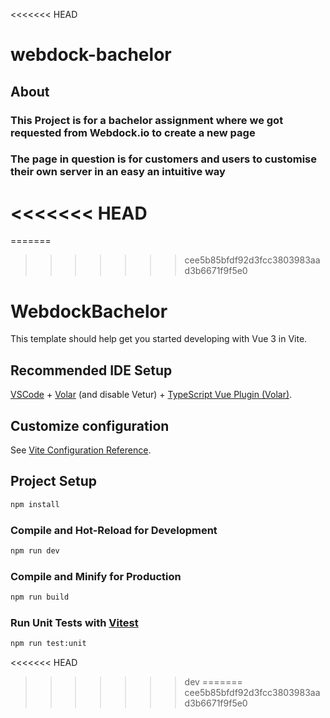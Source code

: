 <<<<<<< HEAD
# webdock-bachelor

## About

### This Project is for a bachelor assignment where we got requested from Webdock.io to create a new page
### The page in question is for customers and users to customise their own server in an easy an intuitive way
<<<<<<< HEAD
=======
=======

>>>>>>> cee5b85bfdf92d3fcc3803983aad3b6671f9f5e0
# WebdockBachelor

This template should help get you started developing with Vue 3 in Vite.

## Recommended IDE Setup

[VSCode](https://code.visualstudio.com/) + [Volar](https://marketplace.visualstudio.com/items?itemName=Vue.volar) (and disable Vetur) + [TypeScript Vue Plugin (Volar)](https://marketplace.visualstudio.com/items?itemName=Vue.vscode-typescript-vue-plugin).

## Customize configuration

See [Vite Configuration Reference](https://vitejs.dev/config/).

## Project Setup

```sh
npm install
```

### Compile and Hot-Reload for Development

```sh
npm run dev
```

### Compile and Minify for Production

```sh
npm run build
```

### Run Unit Tests with [Vitest](https://vitest.dev/)

```sh
npm run test:unit
```
<<<<<<< HEAD
>>>>>>> dev
=======
>>>>>>> cee5b85bfdf92d3fcc3803983aad3b6671f9f5e0
